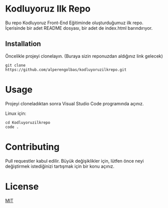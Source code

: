# Kodluyoruz Ilk Repo
Bu repo Kodluyoruz Front-End Eğitiminde oluşturduğumuz ilk repo. İçerisinde bir adet README dosyası, bir adet de index.html barındırıyor.

## Installation

Öncelikle projeyi clonelayın. (Buraya sizin reponuzdan aldığınız link gelecek)

```
git clone 
https://github.com/alperengolbas/kodluyoruzilkrepo.git
```
# Usage
Projeyi cloneladıktan sonra Visual Studio Code programında açınız.

Linux için:

```
cd Kodluyoruzilkrepo
code . 
```
# Contributing

Pull requestler kabul edilir. Büyük değişiklikler için, lütfen önce neyi değiştirmek istediğinizi tartışmak için bir konu açınız.

# License 

[MIT](https://choosealicense.com)